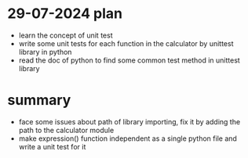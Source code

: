 # 29-07-2024 plan
- learn the concept of unit test
- write some unit tests for each function in the calculator by unittest library in python
- read the doc of python to find some common test method in unittest library


# summary
- face some issues about path of library importing, fix it by adding the path to the calculator module
- make expression() function independent as a single python file and write a unit test for it